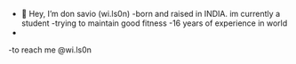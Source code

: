- 👋 Hey, I’m don savio (wi.ls0n)
-born and raised in INDIA. im currently a student 
-trying to maintain good fitness
-16 years of experience in world 
-
-to reach me 
@wi.ls0n

<!---
donsaviozedgitHub/donsaviozedgitHub is a ✨ special ✨ repository because its `README.md` (this file) appears on your GitHub profile.
You can click the Preview link to take a look at your changes.
--->
